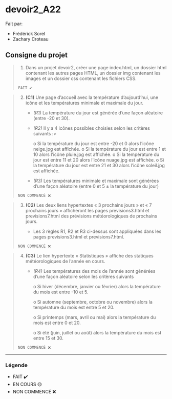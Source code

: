 # devoir2_A22

Fait par:
* Frédérick Sorel
* Zachary Croteau

## Consigne du projet

 >   1. Dans un projet devoir2, créer une page index.html, un dossier html contenant les autres pages HTML, un dossier img contenant les images et un dossier css contenant les fichiers CSS. 
 >   
 > ``` FAIT ✔️ ```

>    2. **(C1)** Une page d’accueil avec la température d’aujourd’hui, une icône et les températures minimale et maximale du jour.
>
>        * *(R1)* La température du jour est générée d’une façon aléatoire (entre -20 et 30).
>
>        * *(R2)* Il y a 4 icônes possibles choisies selon les critères suivants :>
>
>            o Si la température du jour est entre -20 et 0 alors l’icône neige.jpg est affichée.
>            o Si la température du jour est entre 1 et 10 alors l’icône pluie.jpg est affichée.
>            o Si la température du jour est entre 11 et 20 alors l’icône nuage.jpg est affichée.
>            o Si la température du jour est entre 21 et 30 alors l’icône soleil.jpg est affichée.
>
>        * *(R3)* Les températures minimale et maximale sont générées d’une façon aléatoire (entre 0 et 5 ± la température du jour)
>        
> ``` NON COMMENCÉ ❌ ```

>    3. **(C2)** Les deux liens hypertextes « 3 prochains jours » et « 7 prochains jours » afficheront les pages previsions3.html et previsions7.html des prévisions météorologiques de prochains jours.
>
>        * Les 3 règles R1, R2 et R3 ci-dessus sont appliquées dans les pages previsions3.html et previsions7.html.
>        
> ``` NON COMMENCÉ ❌ ```

>    4. **(C3)** Le lien hypertexte « Statistiques » affiche des statiques météorologiques de l’année en cours.
>
>        * *(R4)* Les températures des mois de l’année sont générées d’une façon aléatoire selon les critères suivants
>
>            o Si hiver (décembre, janvier ou février) alors la température du mois est entre -10 et 5.
>
>            o Si automne (septembre, octobre ou novembre) alors la température du mois est entre 5 et 20.
>
>            o Si printemps (mars, avril ou mai) alors la température du mois est entre 0 et 20.
>
>            o Si été (juin, juillet ou août) alors la température du mois est entre 15 et 30.
>            
> ``` NON COMMENCÉ ❌ ```

<hr>

### Légende

* FAIT ✔️
* EN COURS 🟡
* NON COMMENCÉ ❌
